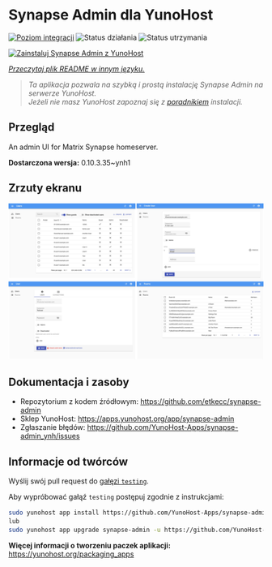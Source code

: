 <!--
To README zostało automatycznie wygenerowane przez <https://github.com/YunoHost/apps/tree/master/tools/readme_generator>
Nie powinno być ono edytowane ręcznie.
-->

# Synapse Admin dla YunoHost

[![Poziom integracji](https://apps.yunohost.org/badge/integration/synapse-admin)](https://ci-apps.yunohost.org/ci/apps/synapse-admin/)
![Status działania](https://apps.yunohost.org/badge/state/synapse-admin)
![Status utrzymania](https://apps.yunohost.org/badge/maintained/synapse-admin)

[![Zainstaluj Synapse Admin z YunoHost](https://install-app.yunohost.org/install-with-yunohost.svg)](https://install-app.yunohost.org/?app=synapse-admin)

*[Przeczytaj plik README w innym języku.](./ALL_README.md)*

> *Ta aplikacja pozwala na szybką i prostą instalację Synapse Admin na serwerze YunoHost.*  
> *Jeżeli nie masz YunoHost zapoznaj się z [poradnikiem](https://yunohost.org/install) instalacji.*

## Przegląd

An admin UI for Matrix Synapse homeserver. 


**Dostarczona wersja:** 0.10.3.35~ynh1

## Zrzuty ekranu

![Zrzut ekranu z Synapse Admin](./doc/screenshots/screenshots.jpg)

## Dokumentacja i zasoby

- Repozytorium z kodem źródłowym: <https://github.com/etkecc/synapse-admin>
- Sklep YunoHost: <https://apps.yunohost.org/app/synapse-admin>
- Zgłaszanie błędów: <https://github.com/YunoHost-Apps/synapse-admin_ynh/issues>

## Informacje od twórców

Wyślij swój pull request do [gałęzi `testing`](https://github.com/YunoHost-Apps/synapse-admin_ynh/tree/testing).

Aby wypróbować gałąź `testing` postępuj zgodnie z instrukcjami:

```bash
sudo yunohost app install https://github.com/YunoHost-Apps/synapse-admin_ynh/tree/testing --debug
lub
sudo yunohost app upgrade synapse-admin -u https://github.com/YunoHost-Apps/synapse-admin_ynh/tree/testing --debug
```

**Więcej informacji o tworzeniu paczek aplikacji:** <https://yunohost.org/packaging_apps>
